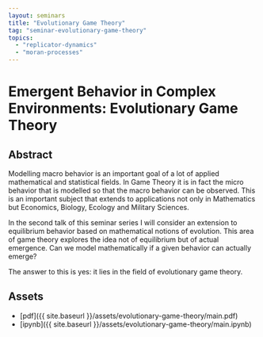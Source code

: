 ```yaml
---
layout: seminars
title: "Evolutionary Game Theory"
tag: "seminar-evolutionary-game-theory"
topics:
  - "replicator-dynamics"
  - "moran-processes"
---
```


# Emergent Behavior in Complex Environments: Evolutionary Game Theory

## Abstract

Modelling macro behavior is an important goal of a lot of applied mathematical and
statistical fields. In Game Theory it is in fact the micro behavior that is modelled
so that the macro behavior can be observed. This is an important subject that extends
to applications not only in Mathematics but Economics, Biology, Ecology and Military Sciences.

In the second talk of this seminar series I will consider an extension to equilibrium behavior
based on mathematical notions of evolution. This area of game theory explores the idea not
of equilibrium but of actual emergence. Can we model mathematically if a given behavior can
actually emerge?

The answer to this is yes: it lies in the field of evolutionary game theory.

## Assets

- [pdf]({{ site.baseurl }}/assets/evolutionary-game-theory/main.pdf)
- [ipynb]({{ site.baseurl }}/assets/evolutionary-game-theory/main.ipynb)
